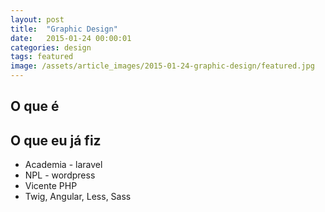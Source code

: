 ```yaml
---
layout: post
title:  "Graphic Design"
date:   2015-01-24 00:00:01
categories: design
tags: featured
image: /assets/article_images/2015-01-24-graphic-design/featured.jpg
---
```

## O que é

## O que eu já fiz
* Academia - laravel
* NPL - wordpress
* Vicente PHP
* Twig, Angular, Less, Sass
